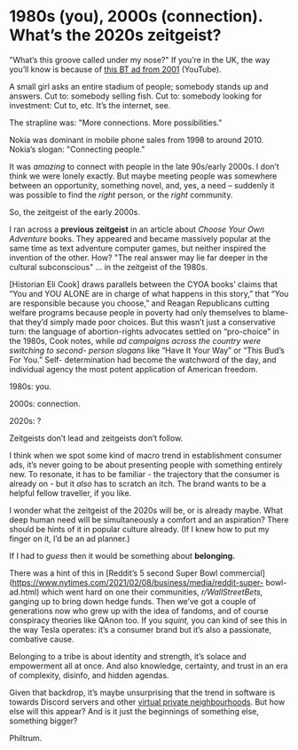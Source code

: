 # 1980s (you), 2000s (connection). What’s the 2020s zeitgeist?

"What’s this groove called under my nose?" If you’re in the UK, the way you’ll
know is because of [this BT ad from
2001](https://www.youtube.com/watch?v=Aa0OW6HAuJ0) (YouTube).

A small girl asks an entire stadium of people; somebody stands up and answers.
Cut to: somebody selling fish. Cut to: somebody looking for investment: Cut
to, etc. It’s the internet, see.

The strapline was: "More connections. More possibilities."

Nokia was dominant in mobile phone sales from 1998 to around 2010. Nokia’s
slogan: "Connecting people."

It was _amazing_ to connect with people in the late 90s/early 2000s. I don’t
think we were lonely exactly. But maybe meeting people was somewhere between
an opportunity, something novel, and, yes, a need – suddenly it was possible
to find the _right_ person, or the _right_ community.

So, the zeitgeist of the early 2000s.

I ran across a **previous zeitgeist** in an article about _Choose Your Own
Adventure_ books. They appeared and became massively popular at the same time
as text adventure computer games, but neither inspired the invention of the
other. How? "The real answer may lie far deeper in the cultural subconscious"
… in the zeitgeist of the 1980s.

[Historian Eli Cook] draws parallels between the CYOA books’ claims that “You
and YOU ALONE are in charge of what happens in this story,” that “You are
responsible because you choose,” and Reagan Republicans cutting welfare
programs because people in poverty had only themselves to blame-that they’d
simply made poor choices. But this wasn’t just a conservative turn: the
language of abortion-rights advocates settled on “pro-choice” in the 1980s,
Cook notes, while _ad campaigns across the country were switching to second-
person slogans_ like “Have It Your Way” or “This Bud’s For You.” Self-
determination had become the watchword of the day, and individual agency the
most potent application of American freedom.

1980s: you.

2000s: connection.

2020s: ?

Zeitgeists don’t lead and zeitgeists don’t follow.

I think when we spot some kind of macro trend in establishment consumer ads,
it’s never going to be about presenting people with something entirely new. To
resonate, it has to be familiar - the trajectory that the consumer is already
on - but it _also_ has to scratch an itch. The brand wants to be a helpful
fellow traveller, if you like.

I wonder what the zeitgeist of the 2020s will be, or is already maybe. What
deep human need will be simultaneously a comfort and an aspiration? There
should be hints of it in popular culture already. (If I knew how to put my
finger on it, I’d be an ad planner.)

If I had to _guess_ then it would be something about **belonging.**

There was a hint of this in [Reddit’s 5 second Super Bowl
commercial](https://www.nytimes.com/2021/02/08/business/media/reddit-super-
bowl-ad.html) which went hard on one their communities, _r/WallStreetBets,_
ganging up to bring down hedge funds. Then we’ve got a couple of generations
now who grew up with the idea of fandoms, and of course conspiracy theories
like QAnon too. If you _squint,_ you can kind of see this in the way Tesla
operates: it’s a consumer brand but it’s also a passionate, combative cause.

Belonging to a tribe is about identity and strength, it’s solace and
empowerment all at once. And also knowledge, certainty, and trust in an era of
complexity, disinfo, and hidden agendas.

Given that backdrop, it’s maybe unsurprising that the trend in software is
towards Discord servers and other [virtual private
neighbourhoods](/home/2021/01/07/dunbar_spaces). But how else will this
appear? And is it just the beginnings of something else, something bigger?

Philtrum.
